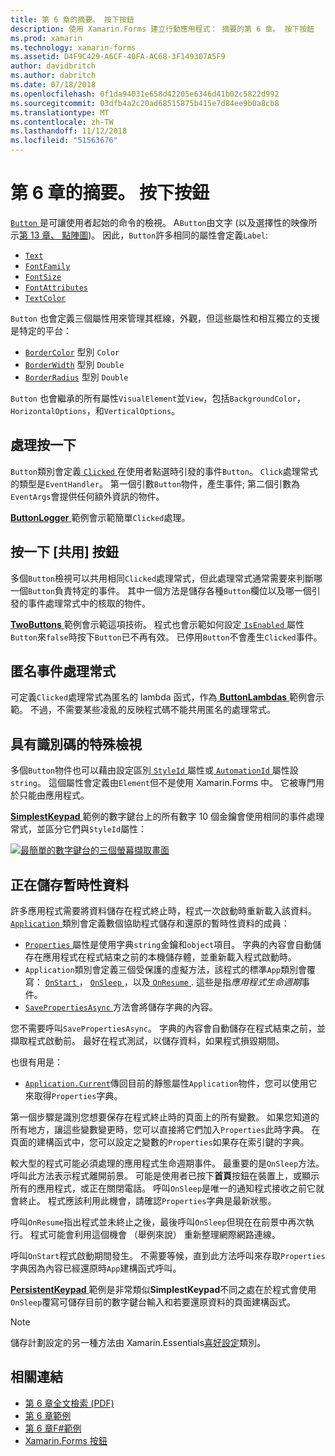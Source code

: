 ```yaml
---
title: 第 6 章的摘要。 按下按鈕
description: 使用 Xamarin.Forms 建立行動應用程式： 摘要的第 6 章。 按下按鈕
ms.prod: xamarin
ms.technology: xamarin-forms
ms.assetid: D4F9C429-A6CF-40FA-AC68-3F149307A5F9
author: davidbritch
ms.author: dabritch
ms.date: 07/18/2018
ms.openlocfilehash: 0f1da94031e658d42205e6346d41b02c5822d992
ms.sourcegitcommit: 03dfb4a2c20ad68515875b415e7d84ee9b0a8cb8
ms.translationtype: MT
ms.contentlocale: zh-TW
ms.lasthandoff: 11/12/2018
ms.locfileid: "51563676"
---
```

# <a name="summary-of-chapter-6-button-clicks"></a>第 6 章的摘要。 按下按鈕

[ `Button` ](xref:Xamarin.Forms.Button)是可讓使用者起始的命令的檢視。 A`Button`由文字 (以及選擇性的映像所示[第 13 章、 點陣圖](chapter13.md))。 因此，`Button`許多相同的屬性會定義`Label`:

- [`Text`](xref:Xamarin.Forms.Button.Text)
- [`FontFamily`](xref:Xamarin.Forms.Button.FontFamily)
- [`FontSize`](xref:Xamarin.Forms.Button.FontSize)
- [`FontAttributes`](xref:Xamarin.Forms.Button.FontAttributes)
- [`TextColor`](xref:Xamarin.Forms.Button.TextColor)

`Button` 也會定義三個屬性用來管理其框線，外觀，但這些屬性和相互獨立的支援是特定的平台：

- [`BorderColor`](xref:Xamarin.Forms.Button.BorderColor) 型別 `Color`
- [`BorderWidth`](xref:Xamarin.Forms.Button.BorderWidth) 型別 `Double`
- [`BorderRadius`](xref:Xamarin.Forms.Button.BorderRadius) 型別 `Double`

`Button` 也會繼承的所有屬性`VisualElement`並`View`，包括`BackgroundColor`， `HorizontalOptions`，和`VerticalOptions`。

## <a name="processing-the-click"></a>處理按一下

`Button`類別會定義[ `Clicked` ](xref:Xamarin.Forms.Button.Clicked)在使用者點選時引發的事件`Button`。 `Click`處理常式的類型是`EventHandler`。 第一個引數`Button`物件，產生事件; 第二個引數為`EventArgs`會提供任何額外資訊的物件。

[ **ButtonLogger** ](https://github.com/xamarin/xamarin-forms-book-samples/tree/master/Chapter06/ButtonLogger)範例會示範簡單`Clicked`處理。

## <a name="sharing-button-clicks"></a>按一下 [共用] 按鈕

多個`Button`檢視可以共用相同`Clicked`處理常式，但此處理常式通常需要來判斷哪一個`Button`負責特定的事件。 其中一個方法是儲存各種`Button`欄位以及哪一個引發的事件處理常式中的核取的物件。

[ **TwoButtons** ](https://github.com/xamarin/xamarin-forms-book-samples/tree/master/Chapter06/TwoButtons)範例會示範這項技術。 程式也會示範如何設定[ `IsEnabled` ](xref:Xamarin.Forms.VisualElement.IsEnabled)屬性`Button`來`false`時按下`Button`已不再有效。 已停用`Button`不會產生`Clicked`事件。

## <a name="anonymous-event-handlers"></a>匿名事件處理常式

可定義`Clicked`處理常式為匿名的 lambda 函式，作為[ **ButtonLambdas** ](https://github.com/xamarin/xamarin-forms-book-samples/tree/master/Chapter06/ButtonLambdas)範例會示範。 不過，不需要某些凌亂的反映程式碼不能共用匿名的處理常式。

## <a name="distinguishing-views-with-ids"></a>具有識別碼的特殊檢視

多個`Button`物件也可以藉由設定區別[ `StyleId` ](xref:Xamarin.Forms.Element.StyleId)屬性或[ `AutomationId` ](xref:Xamarin.Forms.Element.AutomationId)屬性設`string`。 這個屬性會定義由`Element`但不是使用 Xamarin.Forms 中。 它被專門用於只能由應用程式。

[ **SimplestKeypad** ](https://github.com/xamarin/xamarin-forms-book-samples/tree/master/Chapter06/SimplestKeypad)範例的數字鍵台上的所有數字 10 個金鑰會使用相同的事件處理常式，並區分它們與`StyleId`屬性：

[![最簡單的數字鍵台的三個螢幕擷取畫面](images/ch06fg04-small.png "計算機")](images/ch06fg04-large.png#lightbox "計算機")

## <a name="saving-transient-data"></a>正在儲存暫時性資料

許多應用程式需要將資料儲存在程式終止時，程式一次啟動時重新載入該資料。 [ `Application` ](xref:Xamarin.Forms.Application)類別會定義數個協助程式儲存和還原的暫時性資料的成員：

- [ `Properties` ](xref:Xamarin.Forms.Application.Properties)屬性是使用字典`string`金鑰和`object`項目。 字典的內容會自動儲存在應用程式在程式結束之前的本機儲存體，並重新載入程式啟動時。
- `Application`類別會定義三個受保護的虛擬方法，該程式的標準`App`類別會覆寫： [ `OnStart` ](xref:Xamarin.Forms.Application.OnStart)， [ `OnSleep` ](xref:Xamarin.Forms.Application.OnSleep)，以及[ `OnResume` ](xref:Xamarin.Forms.Application.OnResume). 這些是指*應用程式生命週期*事件。
- [ `SavePropertiesAsync` ](xref:Xamarin.Forms.Application.SavePropertiesAsync)方法會將儲存字典的內容。

您不需要呼叫`SavePropertiesAsync`。 字典的內容會自動儲存在程式結束之前，並擷取程式啟動前。 最好在程式測試，以儲存資料，如果程式損毀期間。

也很有用是：

- [`Application.Current`](xref:Xamarin.Forms.Application.Current)傳回目前的靜態屬性`Application`物件，您可以使用它來取得`Properties`字典。

第一個步驟是識別您想要保存在程式終止時的頁面上的所有變數。 如果您知道的所有地方，讓這些變數變更時，您可以直接將它們加入`Properties`此時字典。 在頁面的建構函式中，您可以設定之變數的`Properties`如果存在索引鍵的字典。

較大型的程式可能必須處理的應用程式生命週期事件。 最重要的是`OnSleep`方法。 呼叫此方法表示程式離開前景。 可能是使用者已按下**首頁**按鈕在裝置上，或顯示所有的應用程式，或正在關閉電話。 呼叫`OnSleep`是唯一的通知程式接收之前它就會終止。 程式應該利用此機會，請確認`Properties`字典是最新狀態。

呼叫`OnResume`指出程式並未終止之後，最後呼叫`OnSleep`但現在在前景中再次執行。 程式可能會利用這個機會 （舉例來說） 重新整理網際網路連線。

呼叫`OnStart`程式啟動期間發生。 不需要等候，直到此方法呼叫來存取`Properties`字典因為內容已經還原時`App`建構函式呼叫。

[ **PersistentKeypad** ](https://github.com/xamarin/xamarin-forms-book-samples/tree/master/Chapter06/PersistentKeypad)範例是非常類似**SimplestKeypad**不同之處在於程式會使用`OnSleep`覆寫可儲存目前的數字鍵台輸入和若要還原資料的頁面建構函式。

> [!NOTE]
> 儲存計劃設定的另一種方法由 Xamarin.Essentials[喜好設定](~/essentials/preferences.md)類別。

## <a name="related-links"></a>相關連結

- [第 6 章全文檢索 (PDF)](https://download.xamarin.com/developer/xamarin-forms-book/XamarinFormsBook-Ch06-Apr2016.pdf)
- [第 6 章範例](https://github.com/xamarin/xamarin-forms-book-samples/tree/master/Chapter06)
- [第 6 章F#範例](https://github.com/xamarin/xamarin-forms-book-samples/tree/master/Chapter06/FS)
- [Xamarin.Forms 按鈕](~/xamarin-forms/user-interface/button.md)
